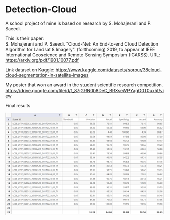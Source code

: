 # Detection-Cloud 
A school project of mine is based on research by S. Mohajerani and P. Saeedi. 

This is their paper:  
S. Mohajerani and P. Saeedi. "Cloud-Net: An End-to-end Cloud Detection Algorithm for Landsat 8 Imagery". (forthcoming) 2019, to appear at IEEE International Geoscience and Remote Sensing Symposium (IGARSS). URL: https://arxiv.org/pdf/1901.10077.pdf

Link dataset on Kaggle: https://www.kaggle.com/datasets/sorour/38cloud-cloud-segmentation-in-satellite-images 

My poster that won an award in the student scientific research competition. 
https://drive.google.com/file/d/1_87jGRN0b8DeC_BRXseWPYagO0T0ux5t/view

Final results 

![markdown](https://github.com/Tiendung512/Detection-Cloud/blob/main/final_results.png)

